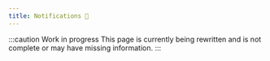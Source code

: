 ```yaml
---
title: Notifications 🚧
---
```


:::caution Work in progress
This page is currently being rewritten and is not complete or may have missing information.
:::
